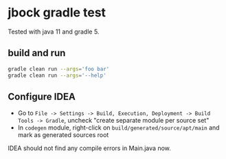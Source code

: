 # jbock gradle test

Tested with java 11 and gradle 5.

## build and run

````sh
gradle clean run --args='foo bar'
gradle clean run --args='--help'
````

## Configure IDEA

* Go to `File -> Settings -> Build, Execution, Deployment -> Build Tools -> Gradle`, uncheck "create separate module per source set"
* In `codegen` module, right-click on `build/generated/source/apt/main` and mark as generated sources root

IDEA should not find any compile errors in Main.java now.

